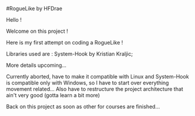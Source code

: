 #RogueLike by HFDrae

Hello !

Welcome on this project !

Here is my first attempt on coding a RogueLike ! 

Libraries used are : System-Hook by Kristian Kraljic;

More details upcoming...


Currently aborted, have to make it compatible with Linux and System-Hook is compatible only with Windows, so I have to start over everything movement related... 
Also have to restructure the project architecture that ain't very good (gotta learn a bit more)

Back on this project as soon as other for courses are finished...
